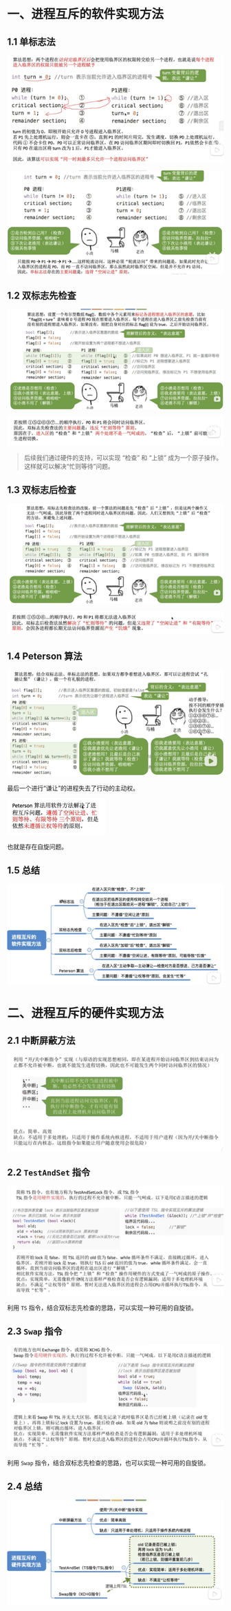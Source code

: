 # 一、进程互斥的软件实现方法

## 1.1  单标志法

![image-20231203214258665](07.进程互斥的实现方法.assets/image-20231203214258665.png)

![image-20231203214333901](07.进程互斥的实现方法.assets/image-20231203214333901.png)

## 1.2  双标志先检查

![image-20231203214429538](07.进程互斥的实现方法.assets/image-20231203214429538.png)

![image-20231203214534199](07.进程互斥的实现方法.assets/image-20231203214534199.png)

> 后续我们通过硬件的支持，可以实现 “检查” 和 “上锁” 成为一个原子操作。这样就可以解决“忙则等待”问题。

## 1.3  双标志后检查

![image-20231203214932102](07.进程互斥的实现方法.assets/image-20231203214932102.png)

![image-20231203215001770](07.进程互斥的实现方法.assets/image-20231203215001770.png)

## 1.4  Peterson 算法

![image-20231203215056740](07.进程互斥的实现方法.assets/image-20231203215056740.png)

最后一个进行“谦让”的进程失去了行动的主动权。

<img src="07.进程互斥的实现方法.assets/image-20231203215340702.png" alt="image-20231203215340702" style="zoom:50%;" />

也就是存在自旋问题。

## 1.5 总结

![image-20231203215451925](07.进程互斥的实现方法.assets/image-20231203215451925.png)

# 二、进程互斥的硬件实现方法

## 2.1  中断屏蔽方法

![image-20231203215554517](07.进程互斥的实现方法.assets/image-20231203215554517.png)

## 2.2  `TestAndSet` 指令

![image-20231203215650546](07.进程互斥的实现方法.assets/image-20231203215650546.png)

利用 `TS` 指令，结合双标志先检查的思路，可以实现一种可用的自旋锁。

## 2.3  `Swap` 指令

![image-20231203220003482](07.进程互斥的实现方法.assets/image-20231203220003482.png)

利用 `Swap` 指令，结合双标志先检查的思路，也可以实现一种可用的自旋锁。

## 2.4  总结

![image-20231203220025767](07.进程互斥的实现方法.assets/image-20231203220025767.png)